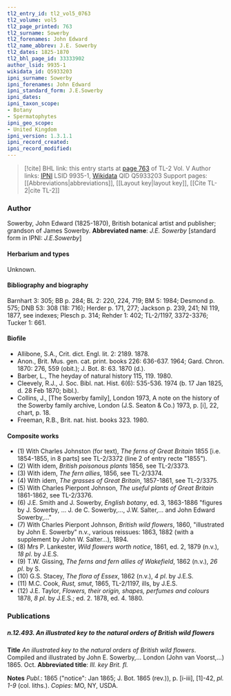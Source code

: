 ```yaml
---
tl2_entry_id: tl2_vol5_0763
tl2_volume: vol5
tl2_page_printed: 763
tl2_surname: Sowerby
tl2_forenames: John Edward
tl2_name_abbrev: J.E. Sowerby
tl2_dates: 1825-1870
tl2_bhl_page_id: 33333902
author_lsid: 9935-1
wikidata_id: Q5933203
ipni_surname: Sowerby
ipni_forenames: John Edward
ipni_standard_form: J.E.Sowerby
ipni_dates: 
ipni_taxon_scope: 
- Botany
- Spermatophytes
ipni_geo_scope: 
- United Kingdom
ipni_version: 1.3.1.1
ipni_record_created: 
ipni_record_modified:
---
```


> [!cite] BHL link: this entry starts at [page 763](https://www.biodiversitylibrary.org/page/33333902) of TL-2 Vol. V
> Author links: [IPNI](https://www.ipni.org/a/9935-1) LSID 9935-1, [Wikidata](https://www.wikidata.org/wiki/Q5933203) QID Q5933203
> Support pages: [[Abbreviations|abbreviations]], [[Layout key|layout key]], [[Cite TL-2|cite TL-2]]

### Author

Sowerby, John Edward (1825-1870), British botanical artist and publisher; grandson of James Sowerby. 
**Abbreviated name**: *J.E. Sowerby* \[standard form in IPNI: *J.E.Sowerby*\]

#### Herbarium and types

Unknown.

#### Bibliography and biography

Barnhart 3: 305; BB p. 284; BL 2: 220, 224, 719; BM 5: 1984; Desmond p. 575; DNB 53: 308 (18: 716); Herder p. 171, 277; Jackson p. 239, 241; NI 119, 1877, see indexes; Plesch p. 314; Rehder 1: 402; TL-2/1197, 3372-3376; Tucker 1: 661.

#### Biofile

- Allibone, S.A., Crit. dict. Engl. lit. 2: 2189. 1878.
- Anon., Brit. Mus. gen. cat. print. books 226: 636-637. 1964; Gard. Chron. 1870: 276, 559 (obit.); J. Bot. 8: 63. 1870 (d.).
- Barber, L., The heyday of natural history 115, 119. 1980.
- Cleevely, R.J., J. Soc. Bibl. nat. Hist. 6(6): 535-536. 1974 (b. 17 Jan 1825, d. 28 Feb 1870; bibl.).
- Collins, J., \[The Sowerby family\], London 1973, A note on the history of the Sowerby family archive, London (J.S. Seaton & Co.) 1973, p. \[i\], 22, chart, p. 18.
- Freeman, R.B., Brit. nat. hist. books 323. 1980.

#### Composite works

- (1) With Charles Johnston (for text), *The ferns of Great Britain* 1855 \[i.e. 1854-1855, in 8 parts\] see TL-2/3372 (line 2 of entry recte "1855").
- (2) With idem, *British poisonous plants* 1856, see TL-2/3373.
- (3) With idem, *The fern allies*, 1856, see TL-2/3374.
- (4) With idem, *The grasses of Great Britain*, 1857-1861, see TL-2/3375.
- (5) With Charles Pierpont Johnson, *The useful plants of Great Britain* 1861-1862, see TL-2/3376.
- (6) J.E. Smith and J. Sowerby, *English botany*, ed. 3, 1863-1886 "figures by J. Sowerby, ... J. de C. Sowerby,..., J.W. Salter,... and John Edward Sowerby,..."
- (7) With Charles Pierpont Johnson, *British wild flowers*, 1860, "illustrated by John E. Sowerby" n.v., various reissues: 1863, 1882 (with a supplement by John W. Salter...), 1894.
- (8) Mrs P. Lankester, *Wild flowers worth notice*, 1861, ed. 2, 1879 (n.v.), *18 pl*. by J.E.S.
- (9) T.W. Gissing, *The ferns and fern allies of Wakefield*, 1862 (n.v.), *26 pl*. by S.
- (10) G.S. Stacey, *The flora of Essex*, 1862 (n.v.), *4 pl*. by J.E.S.
- (11) M.C. Cook, *Rust, smut*, 1865, TL-2/1197, ills, by J.E.S.
- (12) J.E. Taylor, *Flowers, their origin, shapes, perfumes and colours* 1878, *8 pl*. by J.E.S.; ed. 2. 1878, ed. 4. 1880.

### Publications

##### n.12.493. An illustrated key to the natural orders of British wild flowers

**Title**
*An illustrated key to the natural orders of British wild flowers*. Compiled and illustrated by John E. Sowerby,... London (John van Voorst,...) 1865. Oct.
**Abbreviated title**: *Ill. key Brit. fl.*

**Notes**
*Publ*.: 1865 ("notice": Jan 1865; J. Bot. 1865 (rev.)), p. \[i-iii\], \[1\]-42, *pl. 1-9* (col. liths.).
*Copies*: MO, NY, USDA.

